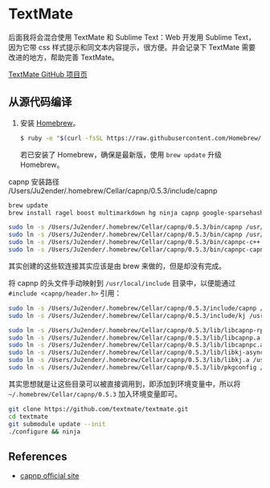 TextMate
========

后面我将会混合使用 TextMate 和 Sublime Text：Web 开发用 Sublime Text，因为它带 css 
样式提示和同文本内容提示，很方便。并会记录下 TextMate 需要改进的地方，帮助完善 TextMate。

[TextMate GitHub 项目页][1]

从源代码编译
----------

1.  安装 [Homebrew][2]。    

    ```bash
    $ ruby -e "$(curl -fsSL https://raw.githubusercontent.com/Homebrew/install/master/install)"
    ```
    
    若已安装了 Homebrew，确保是最新版，使用 `brew update` 升级 Homebrew。

capnp 安装路径 /Users/Ju2ender/.homebrew/Cellar/capnp/0.5.3/include/capnp


```bash
brew update
brew install ragel boost multimarkdown hg ninja capnp google-sparsehash

sudo ln -s /Users/Ju2ender/.homebrew/Cellar/capnp/0.5.3/bin/capnp /usr/local/bin/capnp
sudo ln -s /Users/Ju2ender/.homebrew/Cellar/capnp/0.5.3/bin/capnp /usr/local/bin/capnpc
sudo ln -s /Users/Ju2ender/.homebrew/Cellar/capnp/0.5.3/bin/capnpc-c++ /usr/local/bin/capnpc-c++
sudo ln -s /Users/Ju2ender/.homebrew/Cellar/capnp/0.5.3/bin/capnpc-capnp /usr/local/bin/capnpc-capnp
```

其实创建的这些软连接其实应该是由 brew 来做的，但是却没有完成。

将 capnp 的头文件手动映射到 `/usr/local/include` 目录中，以便能通过 `#include <capnp/header.h>` 引用：

```bash
sudo ln -s /Users/Ju2ender/.homebrew/Cellar/capnp/0.5.3/include/capnp /usr/local/include/capnp
sudo ln -s /Users/Ju2ender/.homebrew/Cellar/capnp/0.5.3/include/kj /usr/local/include/kj
```

```bash
sudo ln -s /Users/Ju2ender/.homebrew/Cellar/capnp/0.5.3/lib/libcapnp-rpc.a /usr/local/lib/libcapnp-rpc.a
sudo ln -s /Users/Ju2ender/.homebrew/Cellar/capnp/0.5.3/lib/libcapnp.a /usr/local/lib/libcapnp.a
sudo ln -s /Users/Ju2ender/.homebrew/Cellar/capnp/0.5.3/lib/libcapnpc.a /usr/local/lib/libcapnpc.a
sudo ln -s /Users/Ju2ender/.homebrew/Cellar/capnp/0.5.3/lib/libkj-async.a /usr/local/lib/libkj-async.a
sudo ln -s /Users/Ju2ender/.homebrew/Cellar/capnp/0.5.3/lib/libkj.a /usr/local/lib/libkj.a
sudo ln -s /Users/Ju2ender/.homebrew/Cellar/capnp/0.5.3/lib/pkgconfig /usr/local/lib/pkgconfig
```

其实思想就是让这些目录可以被直接调用到，即添加到环境变量中，所以将 `~/.homebrew/Cellar/capnp/0.5.3` 加入环境变量即可。

```bash
git clone https://github.com/textmate/textmate.git
cd textmate
git submodule update --init
./configure && ninja
```

References
----------
* [capnp official site][1]

[2]: http://brew.sh
[1]: https://capnproto.org/install.html
